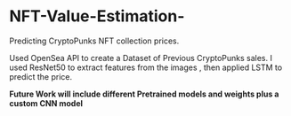 # NFT-Value-Estimation-
Predicting CryptoPunks NFT collection prices.

Used OpenSea API to create a Dataset of Previous CryptoPunks sales.
I used ResNet50 to extract features from the images , then applied LSTM to predict the price.

**Future Work will include different Pretrained models and weights plus a custom CNN model**
